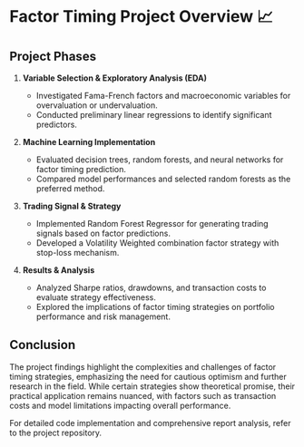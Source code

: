 # Factor Timing Project Overview 📈

## Project Phases
1. **Variable Selection & Exploratory Analysis (EDA)**
   - Investigated Fama-French factors and macroeconomic variables for overvaluation or undervaluation.
   - Conducted preliminary linear regressions to identify significant predictors.

2. **Machine Learning Implementation**
   - Evaluated decision trees, random forests, and neural networks for factor timing prediction.
   - Compared model performances and selected random forests as the preferred method.

3. **Trading Signal & Strategy**
   - Implemented Random Forest Regressor for generating trading signals based on factor predictions.
   - Developed a Volatility Weighted combination factor strategy with stop-loss mechanism.

4. **Results & Analysis**
   - Analyzed Sharpe ratios, drawdowns, and transaction costs to evaluate strategy effectiveness.
   - Explored the implications of factor timing strategies on portfolio performance and risk management.

## Conclusion
The project findings highlight the complexities and challenges of factor timing strategies, emphasizing the need for cautious optimism and further research in the field. While certain strategies show theoretical promise, their practical application remains nuanced, with factors such as transaction costs and model limitations impacting overall performance.

For detailed code implementation and comprehensive report analysis, refer to the project repository.
